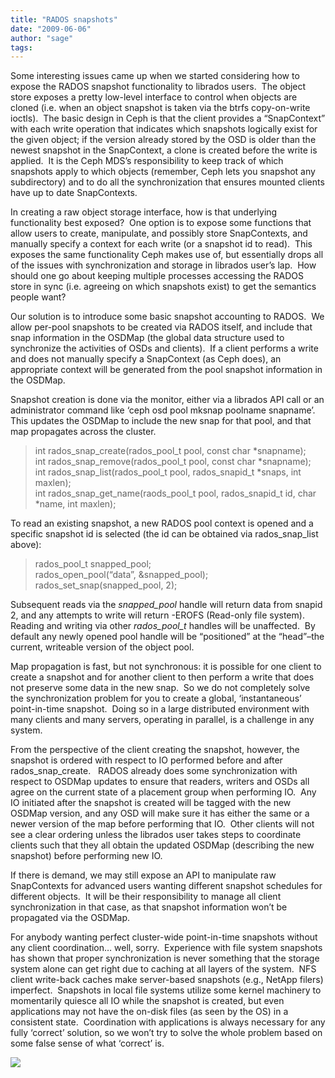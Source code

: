 ```yaml
---
title: "RADOS snapshots"
date: "2009-06-06"
author: "sage"
tags: 
---
```


Some interesting issues came up when we started considering how to expose the RADOS snapshot functionality to librados users.  The object store exposes a pretty low-level interface to control when objects are cloned (i.e. when an object snapshot is taken via the btrfs copy-on-write ioctls).  The basic design in Ceph is that the client provides a “SnapContext” with each write operation that indicates which snapshots logically exist for the given object; if the version already stored by the OSD is older than the newest snapshot in the SnapContext, a clone is created before the write is applied.  It is the Ceph MDS’s responsibility to keep track of which snapshots apply to which objects (remember, Ceph lets you snapshot any subdirectory) and to do all the synchronization that ensures mounted clients have up to date SnapContexts.

In creating a raw object storage interface, how is that underlying functionality best exposed?  One option is to expose some functions that allow users to create, manipulate, and possibly store SnapContexts, and manually specify a context for each write (or a snapshot id to read).  This exposes the same functionality Ceph makes use of, but essentially drops all of the issues with synchronization and storage in librados user’s lap.  How should one go about keeping multiple processes accessing the RADOS store in sync (i.e. agreeing on which snapshots exist) to get the semantics people want?

Our solution is to introduce some basic snapshot accounting to RADOS.  We allow per-pool snapshots to be created via RADOS itself, and include that snap information in the OSDMap (the global data structure used to synchronize the activities of OSDs and clients).  If a client performs a write and does not manually specify a SnapContext (as Ceph does), an appropriate context will be generated from the pool snapshot information in the OSDMap.

Snapshot creation is done via the monitor, either via a librados API call or an administrator command like ‘ceph osd pool mksnap poolname snapname’.  This updates the OSDMap to include the new snap for that pool, and that map propagates across the cluster.

> int rados\_snap\_create(rados\_pool\_t pool, const char \*snapname);  
> int rados\_snap\_remove(rados\_pool\_t pool, const char \*snapname);  
> int rados\_snap\_list(rados\_pool\_t pool, rados\_snapid\_t \*snaps, int maxlen);  
> int rados\_snap\_get\_name(raods\_pool\_t pool, rados\_snapid\_t id, char \*name, int maxlen);

To read an existing snapshot, a new RADOS pool context is opened and a specific snapshot id is selected (the id can be obtained via rados\_snap\_list above):

> rados\_pool\_t snapped\_pool;  
> rados\_open\_pool(“data”, &snapped\_pool);  
> rados\_set\_snap(snapped\_pool, 2);

Subsequent reads via the _snapped\_pool_ handle will return data from snapid 2, and any attempts to write will return -EROFS (Read-only file system).  Reading and writing via other _rados\_pool\_t_ handles will be unaffected.  By default any newly opened pool handle will be “positioned” at the “head”–the current, writeable version of the object pool.

Map propagation is fast, but not synchronous: it is possible for one client to create a snapshot and for another client to then perform a write that does not preserve some data in the new snap.  So we do not completely solve the synchronization problem for you to create a global, ‘instantaneous’ point-in-time snapshot.  Doing so in a large distributed environment with many clients and many servers, operating in parallel, is a challenge in any system.

From the perspective of the client creating the snapshot, however, the snapshot is ordered with respect to IO performed before and after rados\_snap\_create.   RADOS already does some synchronization with respect to OSDMap updates to ensure that readers, writers and OSDs all agree on the current state of a placement group when performing IO.  Any IO initiated after the snapshot is created will be tagged with the new OSDMap version, and any OSD will make sure it has either the same or a newer version of the map before performing that IO.  Other clients will not see a clear ordering unless the librados user takes steps to coordinate clients such that they all obtain the updated OSDMap (describing the new snapshot) before performing new IO.

If there is demand, we may still expose an API to manipulate raw SnapContexts for advanced users wanting different snapshot schedules for different objects.  It will be their responsibility to manage all client synchronization in that case, as that snapshot information won’t be propagated via the OSDMap.

For anybody wanting perfect cluster-wide point-in-time snapshots without any client coordination… well, sorry.  Experience with file system snapshots has shown that proper synchronization is never something that the storage system alone can get right due to caching at all layers of the system.  NFS client write-back caches make server-based snapshots (e.g., NetApp filers) imperfect.  Snapshots in local file systems utilize some kernel machinery to momentarily quiesce all IO while the snapshot is created, but even applications may not have the on-disk files (as seen by the OS) in a consistent state.  Coordination with applications is always necessary for any fully ‘correct’ solution, so we won’t try to solve the whole problem based on some false sense of what ‘correct’ is.

![](http://track.hubspot.com/__ptq.gif?a=268973&k=14&bu=http://ceph.com&r=http://ceph.com/dev-notes/rados-snapshots/&bvt=rss&p=wordpress)
